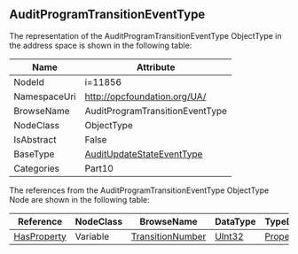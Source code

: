<!-- objecttype -->
## AuditProgramTransitionEventType
  
<!-- end of text -->
The representation of the AuditProgramTransitionEventType ObjectType in the address space is shown in the following table:  

|Name|Attribute|
|---|---|
|NodeId|i=11856|
|NamespaceUri|http://opcfoundation.org/UA/|
|BrowseName|AuditProgramTransitionEventType|
|NodeClass|ObjectType|
|IsAbstract|False|
|BaseType|[AuditUpdateStateEventType](../../../Part5/ObjectTypes/AuditUpdateStateEventType/readme.md)|
|Categories|Part10|

The references from the AuditProgramTransitionEventType ObjectType Node are shown in the following table:  

|Reference|NodeClass|BrowseName|DataType|TypeDefinition|ModellingRule|
|---|---|---|---|---|---|
|[HasProperty](../../../Part3/ReferenceTypes/HasProperty/readme.md)|Variable|[TransitionNumber](#TransitionNumber)|[UInt32](../../../Part3/DataTypes/UInt32/readme.md)|[PropertyType](../../Part5/VariableTypes/PropertyType/readme.md)|[Mandatory](../../Objects/Mandatory/readme.md)|


